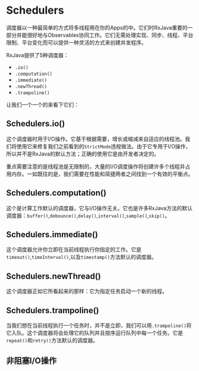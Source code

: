 # Schedulers

调度器以一种最简单的方式将多线程用在你的Apps的中。它们时RxJava重要的一部分并能很好地与Observables协同工作。它们无需处理实现、同步、线程、平台限制、平台变化而可以提供一种灵活的方式来创建并发程序。

RxJava提供了5种调度器：

* `.io()`
* `.computation()`
* `.immediate()`
* `.newThread()`
* `.trampoline()`

让我们一个一个的来看下它们：

## Schedulers.io()

这个调度器时用于I/O操作。它基于根据需要，增长或缩减来自适应的线程池。我们将使用它来修复我们之前看到的`StrictMode`违规做法。由于它专用于I/O操作，所以并不是RxJava的默认方法；正确的使用它是由开发者决定的。

重点需要注意的是线程池是无限制的，大量的I/O调度操作将创建许多个线程并占用内存。一如既往的是，我们需要在性能和简捷两者之间找到一个有效的平衡点。

## Schedulers.computation()

这个是计算工作默认的调度器，它与I/O操作无关。它也是许多RxJava方法的默认调度器：`buffer()`,`debounce()`,`delay()`,`interval()`,`sample()`,`skip()`。

## Schedulers.immediate()

这个调度器允许你立即在当前线程执行你指定的工作。它是`timeout()`,`timeInterval()`,以及`timestamp()`方法默认的调度器。

## Schedulers.newThread()

这个调度器正如它所看起来的那样：它为指定任务启动一个新的线程。

## Schedulers.trampoline()

当我们想在当前线程执行一个任务时，并不是立即，我们可以用`.trampoline()`将它入队。这个调度器将会处理它的队列并且按序运行队列中每一个任务。它是`repeat()`和`retry()`方法默认的调度器。

## 非阻塞I/O操作



































